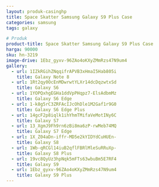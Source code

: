 ```yaml
---
layout: produk-casinghp
title: Space Skatter Samsung Galaxy S9 Plus Case
categories: samsung
tags: galaxy

# Produk
product-title: Space Skatter Samsung Galaxy S9 Plus Case
harga: 90000
sku: hn-3219
image-drive: 1Ebz_gyxv-96ZAo4oKXyZMmRzs47N9um4
gallery:
  - url: 1IZkRGihZNqqifrAPVB3xHmaI5Hab805i
    title: Galaxy Note 8
  - url: 1Rt2qy0OcEnMDwrwtYLXr14dcDqzwtxSd
    title: Galaxy S6
  - url: 1YOPQxhgEGHa1ddVpPHqpz7-ElsAdbmMz
    title: Galaxy S6 Edge
  - url: 1-k8g5rC3ZRFAcIJcOhDle1M2Gaf1r9G0
    title: Galaxy S6 Edge Plus
  - url: 14gcF2p8iqlk1ihYhmTMifaVeMotINy6C
    title: Galaxy S7
  - url: 13_XgmJ9Fh9rn6zBi8ma6zP-rwMeb74MQ
    title: Galaxy S7 Edge
  - url: 1X_Z04aDn-iffr-MD5e2kYIDYdCuHUEn-
    title: Galaxy S8
  - url: 1Wb-qRCGl14iuB2qflFBRlMleSuRRuXp-
    title: Galaxy S8 Plus
  - url: 19vc8QyUz3hpNqk5mFTs63wbuBm5E7RF4
    title: Galaxy S9
  - url: 1Ebz_gyxv-96ZAo4oKXyZMmRzs47N9um4
    title: Galaxy S9 Plus
---
```

